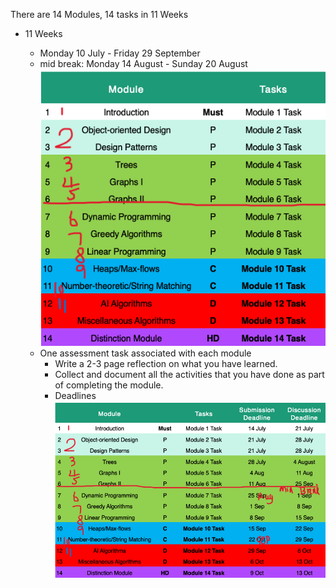 There are 14 Modules, 14 tasks in 11 Weeks

* 11 Weeks

  + Monday 10 July - Friday 29 September
  + mid break: Monday 14 August - Sunday 20 August
    ![](pics/unit_modules.png)
  + One assessment task associated with each module
    + Write a 2-3 page reflection on what you have learned.
    + Collect and document all the activities that you have done as part of completing the module.
    + Deadlines
      ![](pics/assessment_tasks_ddl.png)
